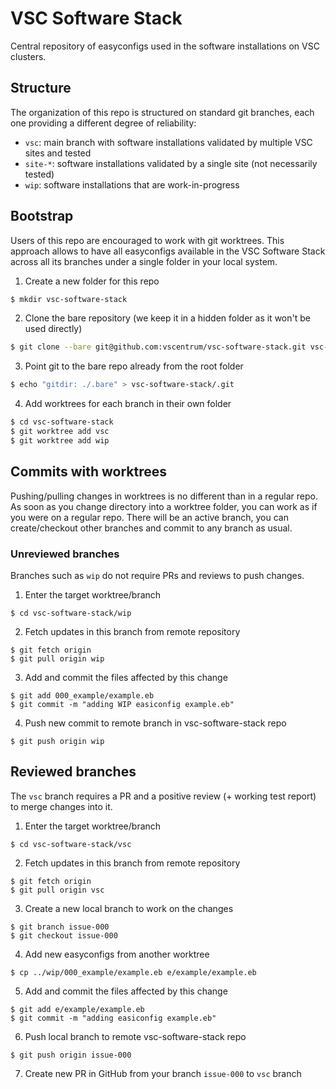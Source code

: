 # VSC Software Stack

Central repository of easyconfigs used in the software installations on VSC clusters.

## Structure

The organization of this repo is structured on standard git branches, each one providing a different degree of reliability:

* `vsc`: main branch with software installations validated by multiple VSC sites and tested
* `site-*`: software installations validated by a single site (not necessarily tested)
* `wip`: software installations that are work-in-progress

## Bootstrap

Users of this repo are encouraged to work with git worktrees. This approach allows to have all easyconfigs available in the VSC Software Stack across all its branches under a single folder in your local system.

1. Create a new folder for this repo
```bash
$ mkdir vsc-software-stack
```

2. Clone the bare repository (we keep it in a hidden folder as it won't be used directly)
```bash
$ git clone --bare git@github.com:vscentrum/vsc-software-stack.git vsc-software-stack/.bare
```

3. Point git to the bare repo already from the root folder
```bash
$ echo "gitdir: ./.bare" > vsc-software-stack/.git
```

4. Add worktrees for each branch in their own folder
```bash
$ cd vsc-software-stack
$ git worktree add vsc
$ git worktree add wip
```

## Commits with worktrees

Pushing/pulling changes in worktrees is no different than in a regular repo. As soon as you change directory into a worktree folder, you can work as if you were on a regular repo. There will be an active branch, you can create/checkout other branches and commit to any branch as usual.

### Unreviewed branches

Branches such as `wip` do not require PRs and reviews to push changes.

1. Enter the target worktree/branch
```
$ cd vsc-software-stack/wip
```
2. Fetch updates in this branch from remote repository
```
$ git fetch origin
$ git pull origin wip
```
3. Add and commit the files affected by this change
```
$ git add 000_example/example.eb
$ git commit -m "adding WIP easiconfig example.eb"
```
4. Push new commit to remote branch in vsc-software-stack repo
```
$ git push origin wip
```

## Reviewed branches

The `vsc` branch requires a PR and a positive review (+ working test report) to merge changes into it.

1. Enter the target worktree/branch
```
$ cd vsc-software-stack/vsc
```
2. Fetch updates in this branch from remote repository
```
$ git fetch origin
$ git pull origin vsc
```
3. Create a new local branch to work on the changes
```
$ git branch issue-000
$ git checkout issue-000
```
4. Add new easyconfigs from another worktree
```
$ cp ../wip/000_example/example.eb e/example/example.eb
```
5. Add and commit the files affected by this change
```
$ git add e/example/example.eb
$ git commit -m "adding easiconfig example.eb"
```
6. Push local branch to remote vsc-software-stack repo
```
$ git push origin issue-000
```
7. Create new PR in GitHub from your branch `issue-000` to `vsc` branch 
